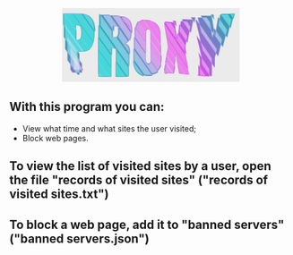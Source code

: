 <p align="center">
<img src="readme\logo.gif" />
</p>


## With this program you can:

- View what time and what sites the user visited;
- Block web pages.

## To view the list of visited sites by a user, open the file "records of visited sites" ("records of visited sites.txt")

## To block a web page, add it to "banned servers" ("banned servers.json")